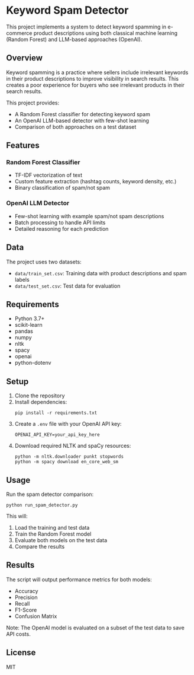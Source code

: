 # Keyword Spam Detector

This project implements a system to detect keyword spamming in e-commerce product descriptions using both classical machine learning (Random Forest) and LLM-based approaches (OpenAI).

## Overview

Keyword spamming is a practice where sellers include irrelevant keywords in their product descriptions to improve visibility in search results. This creates a poor experience for buyers who see irrelevant products in their search results.

This project provides:
- A Random Forest classifier for detecting keyword spam
- An OpenAI LLM-based detector with few-shot learning
- Comparison of both approaches on a test dataset

## Features

### Random Forest Classifier
- TF-IDF vectorization of text
- Custom feature extraction (hashtag counts, keyword density, etc.)
- Binary classification of spam/not spam

### OpenAI LLM Detector
- Few-shot learning with example spam/not spam descriptions
- Batch processing to handle API limits
- Detailed reasoning for each prediction

## Data

The project uses two datasets:
- `data/train_set.csv`: Training data with product descriptions and spam labels
- `data/test_set.csv`: Test data for evaluation

## Requirements

- Python 3.7+
- scikit-learn
- pandas
- numpy
- nltk
- spacy
- openai
- python-dotenv

## Setup

1. Clone the repository
2. Install dependencies:
   ```
   pip install -r requirements.txt
   ```
3. Create a `.env` file with your OpenAI API key:
   ```
   OPENAI_API_KEY=your_api_key_here
   ```
4. Download required NLTK and spaCy resources:
   ```
   python -m nltk.downloader punkt stopwords
   python -m spacy download en_core_web_sm
   ```

## Usage

Run the spam detector comparison:

```
python run_spam_detector.py
```

This will:
1. Load the training and test data
2. Train the Random Forest model
3. Evaluate both models on the test data
4. Compare the results

## Results

The script will output performance metrics for both models:
- Accuracy
- Precision
- Recall
- F1-Score
- Confusion Matrix

Note: The OpenAI model is evaluated on a subset of the test data to save API costs.

## License

MIT